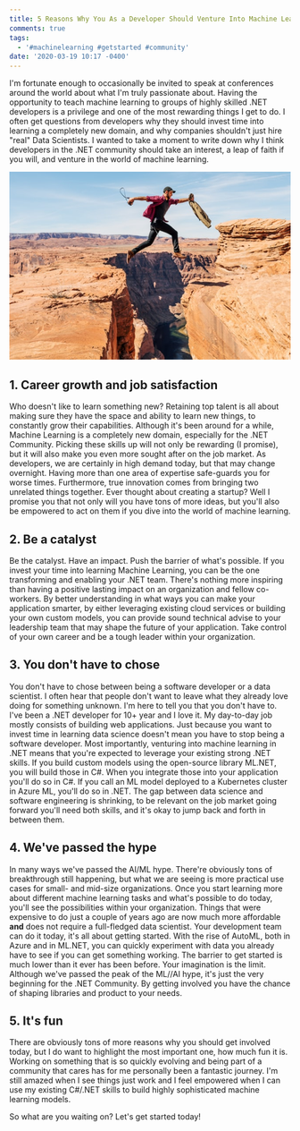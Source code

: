 ```yaml
---
title: 5 Reasons Why You As a Developer Should Venture Into Machine Learning Today
comments: true
tags:
  - '#machinelearning #getstarted #community'
date: '2020-03-19 10:17 -0400'
---
```

I'm fortunate enough to occasionally be invited to speak at conferences around the world about what I'm truly passionate about. Having the opportunity to teach machine learning to groups of highly skilled .NET developers is a privilege and one of the most rewarding things I get to do. I often get questions from developers why they should invest time into learning a completely new domain, and why companies shouldn't just hire "real" Data Scientists. I wanted to take a moment to write down why I think developers in the .NET community should take an interest, a leap of faith if you will, and venture in the world of machine learning.

![](/images/post-images/leap.jpg)

## 1. Career growth and job satisfaction

Who doesn't like to learn something new? Retaining top talent is all about making sure they have the space and ability to learn new things, to constantly grow their capabilities. Although it's been around for a while, Machine Learning is a completely new domain, especially for the .NET Community. Picking these skills up will not only be rewarding (I promise), but it will also make you even more sought after on the job market. As developers, we are certainly in high demand today, but that may change overnight. Having more than one area of expertise safe-guards you for worse times. Furthermore, true innovation comes from bringing two unrelated things together. Ever thought about creating a startup? Well I promise you that not only will you have tons of more ideas, but you'll also be empowered to act on them if you dive into the world of machine learning.

## 2. Be a catalyst

Be the catalyst. Have an impact. Push the barrier of what's possible. If you invest your time into learning Machine Learning, you can be the one transforming and enabling your .NET team. There's nothing more inspiring than having a positive lasting impact on an organization and fellow co-workers. By better understanding in what ways you can make your application smarter, by either leveraging existing cloud services or building your own custom models, you can provide sound technical advise to your leadership team that may shape the future of your application. Take control of your own career and be a tough leader within your organization.

## 3. You don't have to chose

You don't have to chose between being a software developer or a data scientist. I often hear that people don't want to leave what they already love doing for something unknown. I'm here to tell you that you don't have to. I've been a .NET developer for 10+ year and I love it. My day-to-day job mostly consists of building web applications. Just because you want to invest time in learning data science doesn't mean you have to stop being a software developer.  Most importantly, venturing into machine learning in .NET means that you're expected to leverage your existing strong .NET skills. If you build custom models using the open-source library ML.NET, you will build those in C#. When you integrate those into your application you'll do so in C#. If you call an ML model deployed to a Kubernetes cluster in Azure ML, you'll do so in .NET. The gap between data science and software engineering is shrinking, to be relevant on the job market going forward you'll need both skills, and it's okay to jump back and forth in between them.

## 4. We've passed the hype

In many ways we've passed the AI/ML hype. There're obviously tons of breakthrough still happening, but what we are seeing is more practical use cases for small- and mid-size organizations. Once you start learning more about different machine learning tasks and what's possible to do today, you'll see the possibilities within your organization. Things that were expensive to do just a couple of years ago are now much more affordable **and** does not require a full-fledged data scientist. Your development team can do it today, it's all about getting started.  With the rise of AutoML, both in Azure and in ML.NET, you can quickly experiment with data you already have to see if you can get something working. The barrier to get started is much lower than it ever has been before. Your imagination is the limit. Although we've passed the peak of the ML//AI hype, it's just the very beginning for the .NET Community. By getting involved you have the chance of shaping libraries and product to your needs.

## 5. It's fun

There are obviously tons of more reasons why you should get involved today, but I do want to highlight the most important one, how much fun it is. Working on something that is so quickly evolving and being part of a community that cares has for me personally been a fantastic journey. I'm still amazed when I see things just work and I feel empowered when I can use my existing C#/.NET skills to build highly sophisticated machine learning models.

So what are you waiting on? Let's get started today!